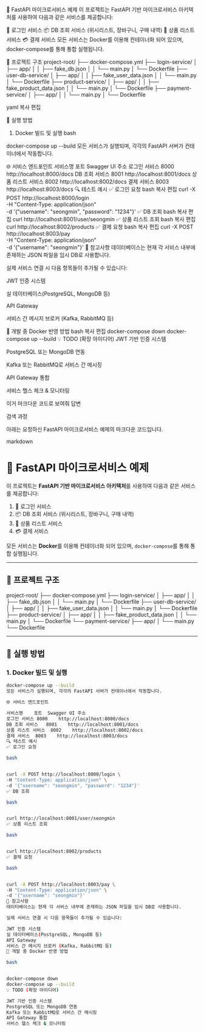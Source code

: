 🧩 FastAPI 마이크로서비스 예제
이 프로젝트는 FastAPI 기반 마이크로서비스 아키텍처를 사용하여 다음과 같은 서비스를 제공합니다:

🔐 로그인 서비스
📦 DB 조회 서비스 (위시리스트, 장바구니, 구매 내역)
🛒 상품 리스트 서비스
💳 결제 서비스
모든 서비스는 Docker를 이용해 컨테이너화 되어 있으며, docker-compose를 통해 통합 실행됩니다.

📁 프로젝트 구조
project-root/ ├── docker-compose.yml ├── login-service/ │ ├── app/ │ │ ├── fake_db.json │ │ └── main.py │ └── Dockerfile ├── user-db-service/ │ ├── app/ │ │ ├── fake_user_data.json │ │ └── main.py │ └── Dockerfile ├── product-service/ │ ├── app/ │ │ ├── fake_product_data.json │ │ └── main.py │ └── Dockerfile ├── payment-service/ │ ├── app/ │ │ └── main.py │ └── Dockerfile

yaml
복사
편집

🐳 실행 방법
1. Docker 빌드 및 실행
bash


docker-compose up --build
모든 서비스가 실행되며, 각각의 FastAPI 서버가 컨테이너에서 작동합니다.

🌐 서비스 엔드포인트
서비스명	포트	Swagger UI 주소
로그인 서비스	8000	http://localhost:8000/docs
DB 조회 서비스	8001	http://localhost:8001/docs
상품 리스트 서비스	8002	http://localhost:8002/docs
결제 서비스	8003	http://localhost:8003/docs
🔍 테스트 예시
✅ 로그인 요청
bash
복사
편집
curl -X POST http://localhost:8000/login \
-H "Content-Type: application/json" \
-d '{"username": "seongmin", "password": "1234"}'
✅ DB 조회
bash
복사
편집
curl http://localhost:8001/user/seongmin
✅ 상품 리스트 조회
bash
복사
편집
curl http://localhost:8002/products
✅ 결제 요청
bash
복사
편집
curl -X POST http://localhost:8003/pay \
-H "Content-Type: application/json" \
-d '{"username": "seongmin"}'
📝 참고사항
데이터베이스는 현재 각 서비스 내부에 존재하는 JSON 파일을 임시 DB로 사용합니다.

실제 서비스 연결 시 다음 항목들이 추가될 수 있습니다:

JWT 인증 시스템

실 데이터베이스(PostgreSQL, MongoDB 등)

API Gateway

서비스 간 메시지 브로커 (Kafka, RabbitMQ 등)

🔄 개발 중 Docker 반영 방법
bash
복사
편집
docker-compose down
docker-compose up --build
💡 TODO (확장 아이디어)
 JWT 기반 인증 시스템

 PostgreSQL 또는 MongoDB 연동

 Kafka 또는 RabbitMQ로 서비스 간 메시징

 API Gateway 통합

 서비스 헬스 체크 & 모니터링

이거 마크다운 코드로 보여줘
답변

검색 과정

아래는 요청하신 FastAPI 마이크로서비스 예제의 마크다운 코드입니다.

markdown


# 🧩 FastAPI 마이크로서비스 예제

이 프로젝트는 **FastAPI 기반 마이크로서비스 아키텍처**를 사용하여 다음과 같은 서비스를 제공합니다:

1. 🔐 로그인 서비스  
2. 📦 DB 조회 서비스 (위시리스트, 장바구니, 구매 내역)  
3. 🛒 상품 리스트 서비스  
4. 💳 결제 서비스  

모든 서비스는 **Docker**를 이용해 컨테이너화 되어 있으며, `docker-compose`를 통해 통합 실행됩니다.

---

## 📁 프로젝트 구조

project-root/
├── docker-compose.yml
├── login-service/
│   ├── app/
│   │   ├── fake_db.json
│   │   └── main.py
│   └── Dockerfile
├── user-db-service/
│   ├── app/
│   │   ├── fake_user_data.json
│   │   └── main.py
│   └── Dockerfile
├── product-service/
│   ├── app/
│   │   ├── fake_product_data.json
│   │   └── main.py
│   └── Dockerfile
└── payment-service/
├── app/
│   └── main.py
└── Dockerfile



---

## 🐳 실행 방법

### 1. Docker 빌드 및 실행

```bash
docker-compose up --build
모든 서비스가 실행되며, 각각의 FastAPI 서버가 컨테이너에서 작동합니다.

🌐 서비스 엔드포인트

서비스명	포트	Swagger UI 주소
로그인 서비스	8000	http://localhost:8000/docs
DB 조회 서비스	8001	http://localhost:8001/docs
상품 리스트 서비스	8002	http://localhost:8002/docs
결제 서비스	8003	http://localhost:8003/docs
🔍 테스트 예시
✅ 로그인 요청

bash


curl -X POST http://localhost:8000/login \
-H "Content-Type: application/json" \
-d '{"username": "seongmin", "password": "1234"}'
✅ DB 조회

bash


curl http://localhost:8001/user/seongmin
✅ 상품 리스트 조회

bash


curl http://localhost:8002/products
✅ 결제 요청

bash


curl -X POST http://localhost:8003/pay \
-H "Content-Type: application/json" \
-d '{"username": "seongmin"}'
📝 참고사항
데이터베이스는 현재 각 서비스 내부에 존재하는 JSON 파일을 임시 DB로 사용합니다.

실제 서비스 연결 시 다음 항목들이 추가될 수 있습니다:

JWT 인증 시스템
실 데이터베이스(PostgreSQL, MongoDB 등)
API Gateway
서비스 간 메시지 브로커 (Kafka, RabbitMQ 등)
🔄 개발 중 Docker 반영 방법

bash


docker-compose down
docker-compose up --build
💡 TODO (확장 아이디어)

JWT 기반 인증 시스템
PostgreSQL 또는 MongoDB 연동
Kafka 또는 RabbitMQ로 서비스 간 메시징
API Gateway 통합
서비스 헬스 체크 & 모니터링